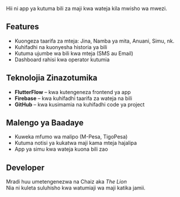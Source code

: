 
Hii ni app ya kutuma bili za maji kwa wateja kila mwisho wa mwezi.

## Features

- Kuongeza taarifa za mteja: Jina, Namba ya mita, Anuani, Simu, nk.
- Kuhifadhi na kuonyesha historia ya bili
- Kutuma ujumbe wa bili kwa mteja (SMS au Email)
- Dashboard rahisi kwa operator kutumia

## Teknolojia Zinazotumika

- **FlutterFlow** – kwa kutengeneza frontend ya app
- **Firebase** – kwa kuhifadhi taarifa za wateja na bili
- **GitHub** – kwa kusimamia na kuhifadhi code ya project

## Malengo ya Baadaye

- Kuweka mfumo wa malipo (M-Pesa, TigoPesa)
- Kutuma notisi ya kukatwa maji kama mteja hajalipa
- App ya simu kwa wateja kuona bili zao

## Developer

Mradi huu umetengenezwa na Chaiz aka *The Lion*  
Nia ni kuleta suluhisho kwa watumiaji wa maji katika jamii.
